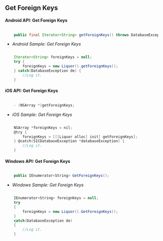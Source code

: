 ## Get Foreign Keys

#### Android API: Get Foreign Keys

```java

    public final Iterator<String> getForeignKeys() throws DatabaseException;

```

- _Android Sample: Get Foreign Keys_

```java

    Iterator<String> foreignKeys = null;
    try {
        foreignKeys = new Liquor().getForeignKeys();
    } catch(DatabaseException de) {
		//Log it.
    }

```

#### iOS API: Get Foreign Keys

```objective-c

    - (NSArray *)getForeignKeys;

```

- _iOS Sample: Get Foreign Keys_

```objective-c

    NSArray *foreignKeys = nil;
    @try {
        foreignKeys = [[[Liquor alloc] init] getForeignKeys];
    } @catch(SICDatabaseException *databaseException) {
		//Log it.
    }

```

#### Windows API: Get Foreign Keys

```c#

    public IEnumerator<String> GetForeignKeys();

```

- _Windows Sample: Get Foreign Keys_

```c#

    IEnumerator<String> foreignKeys = null;
    try 
    {
        foreignKeys = new Liquor().GetForeignKeys();
    } 
    catch(DatabaseException de) 
    {
		//Log it.
    }

```